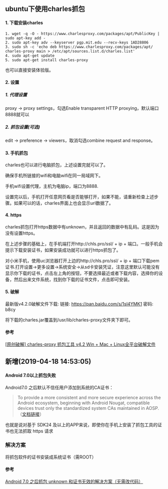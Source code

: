## ubuntu下使用charles抓包
#### 1. 下载安装charles
    1. wget -q -O - https://www.charlesproxy.com/packages/apt/PublicKey | sudo apt-key add -
    2. sudo apt-key adv --keyserver pgp.mit.edu --recv-keys 1AD28806
    3. sudo sh -c 'echo deb https://www.charlesproxy.com/packages/apt/ charles-proxy main > /etc/apt/sources.list.d/charles.list'
    4. sudo apt-get update
    5. sudo apt-get install charles-proxy

也可以直接安装体验版。
#### 2. 设置
##### 1. 代理设置
proxy -> proxy settings，勾选Enable transparent HTTP proxying，默认端口8888就可以
##### 2. 抓包设置(可选)
edit -> preference -> viewers，取消勾选combine request and response。
#### 3. 手机抓包
charles也可以进行电脑抓包，上述设置完就可以了。

确保手机所链接的wifi和电脑wifi在同一局域网下。

手机wifi设置代理，主机为电脑ip，端口为8888.

设置完以后，手机打开任意网页看是否能够打开，如果不能，请重新检查上述步骤。如果可以的话，charles界面上也会显示url数据了。
#### 4. https
charles抓包打开https数据中有unknown，并且返回的数据中有乱码。这是因为没有设置https。

在上述步骤的基础上，在手机端打开http://chls.pro/ssl/ + ip + 端口。一般手机会提示下载安装证书，如果安装成功就可以进行https抓包了。

对小米手机，使用uc浏览器打开上边的http://chls.pro/ssl/ + ip + 端口下载pem证书.打开设置->更多设置->系统安全->从sd卡安装凭证，注意这里默认可能没有显示你下载的证书，点击左上角的按钮，不要选择最近或者下载内容，选择你的设备，然后出来文件系统，找到你下载的证书文件，点击即可安装。
#### 5. 破解
最新版v4.2.0破解文件下载:
链接: https://pan.baidu.com/s/1sl4YMK1 密码: b8cy

将下载的charles.jar覆盖到/usr/lib/charles-proxy文件夹下即可。
#### 参考
[ [原创破解] charles-proxy 抓包工具 v4.2 Win + Mac + Linux全平台破解文件 ](https://www.52pojie.cn/thread-619994-1-1.html)

## 新增(2019-04-18 14:53:05)
#### Android 7.0以上抓包失败

Android7.0 之后默认不信任用户添加到系统的CA证书：

> To provide a more consistent and more secure experience across the Android ecosystem, beginning with Android Nougat, compatible devices trust only the standardized system CAs maintained in AOSP.（[文档链接](https://android-developers.googleblog.com/2016/07/changes-to-trusted-certificate.html)）

也就是说对基于 SDK24 及以上的APP来说，即使你在手机上安装了抓包工具的证书也无法抓取 https 请求 


### 解决方案
将抓包软件的证书安装成系统证书（需ROOT）









#### 参考
[Android 7.0 之后抓包 unknown 和证书无效的解决方案（无需改代码）](https://blog.csdn.net/ShadowySpirits/article/details/79756274)
